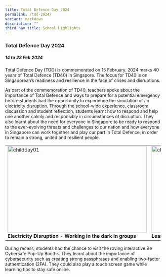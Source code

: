 ```yaml
---
title: Total Defence Day 2024
permalink: /tdd-2024/
variant: markdown
description: ""
third_nav_title: School Highlights
---
```

### Total Defence Day 2024

##### 14 to 23 Feb 2024

Total Defence Day (TDD) is commemorated on 15 February. 2024 marks 40 years of Total Defence (TD40) in Singapore. The focus for TD40 is on Singaporean’s readiness and resilience in the face of crises and disruptions. 

As part of the commemoration of TD40, teachers spoke about the importance of Total Defence and ways to prepare for a potential emergency before students had the opportunity to experience the simulation of an electricity disruption. Through the school-wide experience, classroom discussion and student reflection, students learnt how to respond and help one another calmly and responsibly in circumstances of disruption. They also learnt about the need for everyone in Singapore to be ready to respond to the ever-evolving threats and challenges to our nation and how everyone in Singapore can work together and play our part in Total Defence, in order to remain a strong, united and resilient people.

<table>
<tbody><tr>
		<td><img alt="childday01" src="/images/tdd-2024/electricity_disruption.jpg" style="width:450px;height:280px;"><b>Electricity Disruption - Working in the dark in groups</b></td>
		<td><img alt="childday02" src="/images/tdd-2024/Learning_more_about_cyber_security.jpg" style="width:450px;height:280px;"><b>Learning more about cyber security</b></td>
</tr></tbody></table>

During recess, students had the chance to visit the roving interactive Be Cybersafe Pop-Up Booths. They learnt about the importance of cybersecurity such as creating strong passphrases and enabling two-factor authentication (2FA). They could also play a touch screen game while learning tips to stay safe online.